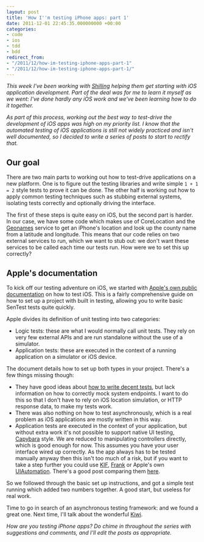 ```yaml
---
layout: post
title: 'How I''m testing iPhone apps: part 1'
date: 2011-12-01 22:45:35.000000000 +00:00
categories:
- code
- ios
- tdd
- bdd
redirect_from:
- "/2011/12/how-im-testing-iphone-apps-part-1"
- "/2011/12/how-im-testing-iphone-apps-part-1/"
---
```

<p><i>This week I've been working with <a href='http://shilling.co.uk'>Shilling</a> helping them get starting with iOS application development. Part of the deal was for me to learn it myself as we went: I've done hardly any iOS work and we've been learning how to do it together.</i></p>

<p><i>As part of this process, working out the best way to test-drive the development of iOS apps was high on my priority list. I know that the automated testing of iOS applications is still not widely practiced and isn't well documented, so I decided to write a series of posts to start to rectify that.</i></p>

## Our goal

There are two main parts to working out how to test-drive applications on a new platform. One is to figure out the testing libraries and write simple `1 + 1 = 2` style tests to prove it can be done. The other half is working out how to apply common testing techniques such as stubbing external systems, isolating tests correctly and optionally driving the interface.

The first of these steps is quite easy on iOS, but the second part is harder. In our case, we have some code which makes use of CoreLocation and the [Geonames](http://geonames.org) service to get an iPhone's location and look up the county name from a latitude and longitude. This means that our code relies on two external services to run, which we want to stub out: we don't want these services to be called each time our tests run. How were we to set this up correctly?


## Apple's documentation

To kick off our testing adventure on iOS, we started with [Apple's own public documentation](http://developer.apple.com/library/ios/#documentation/Xcode/Conceptual/ios_development_workflow/135-Unit_Testing_Applications/unit_testing_applications.html) on how to test iOS. This is a fairly comprehensive guide on how to set up a project with built in testing, allowing you to write basic SenTest tests quite quickly.

Apple divides its definition of unit testing into two categories:

* Logic tests: these are what I would normally call unit tests. They rely on very few external APIs and are run standalone without the use of a simulator.
* Application tests: these are executed in the context of a running application on a simulator or iOS device.

The document details how to set up both types in your project. There's a few things missing though:

* They have good ideas about [how to write decent tests](http://developer.apple.com/library/ios/#documentation/Xcode/Conceptual/ios_development_workflow/135-Unit_Testing_Applications/unit_testing_applications.html#//apple_ref/doc/uid/TP40007959-CH20-SW12), but lack information on how to correctly mock system endpoints. I want to do this so that I don't have to rely on iOS location simulation, or HTTP response data, to make my tests work.
* There was also nothing on how to test asynchronously, which is a real problem as iOS applications are mostly written in this way.
* Application tests are executed in the context of your application, but without extra work it's not possible to support native UI testing, [Capybara](https://github.com/jnicklas/capybara) style. We are reduced to manipulating controllers directly, which is good enough for now. This assumes you have your user interface wired up correctly. As the app always has to be tested manually anyway then this isn't too much of a risk, but if you want to take a step further you could use [KIF](https://github.com/square/KIF), [Frank](https://github.com/moredip/Frank) or Apple's own [UIAutomation](http://developer.apple.com/library/ios/#documentation/DeveloperTools/Reference/UIAutomationRef/Introduction/Introduction.html). There's a good post comparing them [here](http://sgleadow.github.com/blog/2011/10/26/which-automated-ios-testing-tool-to-use/).

So we followed through the basic set up instructions, and got a simple test running which added two numbers together. A good start, but useless for real work.

Time to go in search of an asynchronous testing framework: and we found a great one. Next time, I'll talk about the wonderful [Kiwi](https://github.com/allending/Kiwi).

<i>How are you testing iPhone apps? Do chime in throughout the series with suggestions and comments, and I'll edit the posts as appropriate.</i>

